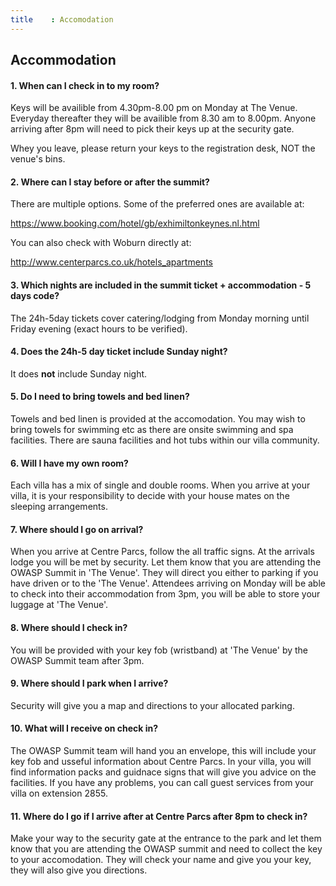 ```yaml
---
title    : Accomodation
---
```


## Accommodation

#### 1. When can I check in to my room?

Keys will be availible from 4.30pm-8.00 pm on Monday at The Venue. Everyday thereafter they will be availible from 8.30 am to 8.00pm.  Anyone arriving after 8pm will need to pick their keys up at the security gate.  

Whey you leave, please return your keys to the registration desk, NOT the venue's bins. 

#### 2. Where can I stay before or after the summit?

There are multiple options. Some of the preferred ones are available at:

https://www.booking.com/hotel/gb/exhimiltonkeynes.nl.html

You can also check with Woburn directly at:

http://www.centerparcs.co.uk/hotels_apartments


#### 3. Which nights are included in the summit ticket + accommodation - 5 days code? 

The 24h-5day tickets cover catering/lodging from Monday morning until Friday evening (exact hours to be verified).


#### 4. Does the 24h-5 day ticket include Sunday night?

It does **not** include Sunday night.

#### 5. Do I need to bring towels and bed linen?

Towels and bed linen is provided at the accomodation. You may wish to bring towels for swimming etc as there are onsite swimming and spa facilities. There are sauna facilities and hot tubs within our villa community.

#### 6. Will I have my own room?

Each villa has a mix of single and double rooms. When you arrive at your villa, it is your responsibility to decide with your house mates on the sleeping arrangements.

#### 7. Where should I go on arrival?

When you arrive at Centre Parcs, follow the all traffic signs. At the arrivals lodge you will be met by security. Let them know that you are attending the OWASP Summit in 'The Venue'. They will direct you either to parking if you have driven or to the 'The Venue'. Attendees arriving on Monday will be able to check into their accommodation from 3pm, you will be able to store your luggage at 'The Venue'.

#### 8. Where should I check in? 

You will be provided with your key fob (wristband) at 'The Venue' by the OWASP Summit team after 3pm.

#### 9. Where should I park when I arrive?

Security will give you a map and directions to your allocated parking.

#### 10. What will I receive on check in?

The OWASP Summit team will hand you an envelope, this will include your key fob and usseful information about Centre Parcs. In your villa, you will find information packs and guidnace signs that will give you advice on the facilities. If you have any problems, you can call guest services from your villa on extension 2855.

#### 11. Where do I go if I arrive after at Centre Parcs after 8pm to check in?

Make your way to the security gate at the entrance to the park and let them know that you are attending the OWASP summit and need to collect the key to your accomodation. They will check your name and give you your key, they will also give you directions. 


